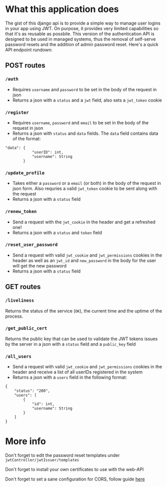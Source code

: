 # What this application does

The gist of this django api is to provide a simple way to manage user logins in your app using JWT. On purpose, it provides very limited capabilities so that it's as reusable as possbile. This version of the authentication API is designed to be used in managed systems, thus the removal of self-serve password resets and the addition of admin password reset. Here's a quick API endpoint rundown:

## POST routes

### `/auth`
* Requires `username` and `password` to be set in the body of the request in json
* Returns a json with a `status` and a `jwt` field, also sets a `jwt_token` cookie

### `/register`
* Requires `username`, `password` and `email` to be set in the body of the request in json
* Returns a json with `status` and `data` fields. The `data` field contains data of the format:
```
"data": {
		    "userID": int,
		    "username": String
	    }
```

### `/update_profile`
* Takes either a `password` or a `email` (or both) in the body of the request in json form. Also requries a valid `jwt_token` cookie to be sent along with the request
* Returns a json with a `status` field

### `/renew_token`
* Send a request with the `jwt_cookie` in the header and get a refreshed one!
* Returns a json with a `status` and `token` field

### `/reset_user_password`
* Send a request with valid `jwt_cookie` and `jwt_permissions` cookies in the header as well as an `jwt_id` and `new_password` in the body for the user will get the new password 
* Returns a json with a `status` field

## GET routes

### `/liveliness`
Returns the status of the service (`OK`), the current time and the uptime of the process. 

### `/get_public_cert`
Returns the public key that can be used to validate the JWT tokens issues by the server in a json with a `status` field and a `public_key` field

### `/all_users`
* Send a request with valid `jwt_cookie` and `jwt_permissions` cookies in the header and receive a list of all userIDs registered in the system 
* Returns a json with a `users` field in the following format:
```
{
	"status": "200",
	"users": [
		{
			"id": int,
			"username": String
		}
	]
}
```

# More info

Don't forget to edit the password reset templates under `jwtController/jwtIssuer/templates`

Don't forget to install your own certificates to use with the web-API

Don't forget to set a sane configuration for CORS, follow guide [here](http://www.srikanthtechnologies.com/blog/python/enable_cors_for_django.aspx)
